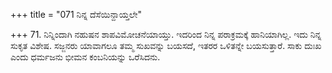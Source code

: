 +++
title = "071 ನಿನ್ನ ದೆಸೆಯಿನ್ದಾಯ್ತಲೇ"

+++
71. ನಿನ್ನಿಂದಾಗಿ ನಹುಷನ ಶಾಪವಿಮೋಚನೆಯಾಯ್ತು. ಇದರಿಂದ ನಿನ್ನ ಪರಾಕ್ರಮಕ್ಕೆ ಹಾನಿಯಾಗಿಲ್ಲ. ಇದು ನಿನ್ನ ಸುಕೃತ ವಿಶೇಷ. ಸಜ್ಜನರು ಯಾವಾಗಲೂ ತಮ್ಮ ಸುಖವನ್ನು ಬಯಸದೆ, ಇತರರ ಒಳಿತನ್ನೇ ಬಯಸುತ್ತಾರೆ. ಸಾಕು ದುಃಖ ಎಂದು ಧರ್ಮಜನು ಭೀಮನ ಕಂಬನಿಯನ್ನು ಒರೆಸಿದನು.